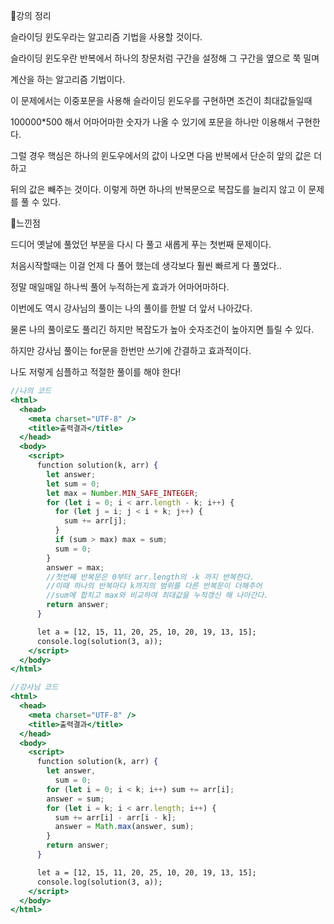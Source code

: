 📌강의 정리

슬라이딩 윈도우라는 알고리즘 기법을 사용할 것이다.

슬라이딩 윈도우란 반복에서 하나의 창문처럼 구간을 설정해 그 구간을 옆으로 쭉 밀며

계산을 하는 알고리즘 기법이다.

이 문제에서는 이중포문을 사용해 슬라이딩 윈도우를 구현하면 조건이 최대값들일때

100000*500 해서 어마어마한 숫자가 나올 수 있기에 포문을 하나만 이용해서 구현한다.

그럴 경우 핵심은 하나의 윈도우에서의 값이 나오면 다음 반복에서 단순히 앞의 값은 더하고

뒤의 값은 빼주는 것이다. 이렇게 하면 하나의 반복문으로 복잡도를 늘리지 않고 이 문제를 풀 수 있다.

📌느낀점

드디어 옛날에 풀었던 부분을 다시 다 풀고 새롭게 푸는 첫번째 문제이다.

처음시작할때는 이걸 언제 다 풀어 했는데 생각보다 훨씬 빠르게 다 풀었다..

정말 매일매일 하나씩 풀어 누적하는게 효과가 어마어마하다.

이번에도 역시 강사님의 풀이는 나의 풀이를 한발 더 앞서 나아갔다. 

물론 나의 풀이로도 풀리긴 하지만 복잡도가 높아 숫자조건이 높아지면 틀릴 수 있다.

하지만 강사님 풀이는 for문을 한번만 쓰기에 간결하고 효과적이다.

나도 저렇게 심플하고 적절한 풀이를 해야 한다!

```jsx
//나의 코드
<html>
  <head>
    <meta charset="UTF-8" />
    <title>출력결과</title>
  </head>
  <body>
    <script>
      function solution(k, arr) {
        let answer;
        let sum = 0;
        let max = Number.MIN_SAFE_INTEGER;
        for (let i = 0; i < arr.length - k; i++) {
          for (let j = i; j < i + k; j++) {
            sum += arr[j];
          }
          if (sum > max) max = sum;
          sum = 0;
        }
        answer = max;
        //첫번째 반복문은 0부터 arr.length의 -k 까지 반복한다.
        //이때 하나의 반복마다 k까지의 범위를 다른 반복문이 더해주어
        //sum에 합치고 max와 비교하여 최대값을 누적갱신 해 나아간다.
        return answer;
      }

      let a = [12, 15, 11, 20, 25, 10, 20, 19, 13, 15];
      console.log(solution(3, a));
    </script>
  </body>
</html>
```

```jsx
//강사님 코드
<html>
  <head>
    <meta charset="UTF-8" />
    <title>출력결과</title>
  </head>
  <body>
    <script>
      function solution(k, arr) {
        let answer,
          sum = 0;
        for (let i = 0; i < k; i++) sum += arr[i];
        answer = sum;
        for (let i = k; i < arr.length; i++) {
          sum += arr[i] - arr[i - k];
          answer = Math.max(answer, sum);
        }
        return answer;
      }

      let a = [12, 15, 11, 20, 25, 10, 20, 19, 13, 15];
      console.log(solution(3, a));
    </script>
  </body>
</html>
```

